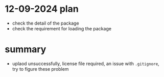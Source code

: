 # 12-09-2024 plan
- check the detail of the package 
- check the requirement for loading the package

# summary
- uplaod unsuccessfully, license file required, an issue with `.gitignore`, try to figure these problem